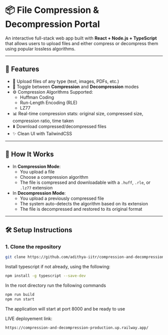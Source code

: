 # 📦 File Compression & Decompression Portal

An interactive full-stack web app built with **React + Node.js + TypeScript** that allows users to upload files and either compress or decompress them using popular lossless algorithms.

---

## 🚀 Features

- 📁 Upload files of any type (text, images, PDFs, etc.)
- 🔄 Toggle between **Compression** and **Decompression** modes
- ⚙️ Compression Algorithms Supported:
  - Huffman Coding
  - Run-Length Encoding (RLE)
  - LZ77
- 📊 Real-time compression stats: original size, compressed size, compression ratio, time taken
- ⬇️ Download compressed/decompressed files
- ✨ Clean UI with TailwindCSS

---

## 🧠 How It Works

- In **Compression Mode**:
  - You upload a file
  - Choose a compression algorithm
  - The file is compressed and downloadable with a `.huff`, `.rle`, or `.lz77` extension
- In **Decompression Mode**:
  - You upload a previously compressed file
  - The system auto-detects the algorithm based on its extension
  - The file is decompressed and restored to its original format

---

## 🛠️ Setup Instructions

### 1. Clone the repository

```bash
git clone https://github.com/adithya-iitr/compression-and-decompression.git
```
Install typescript if not already, using the following:
```bash
npm install -g typescript --save-dev
```
In the root directory run the following commands
```bash
npm run build
npm run start
```
The application will start at port 8000 and be ready to use

LIVE deployement link:
```bash
https://compression-and-decompression-production.up.railway.app/
```